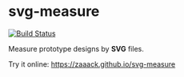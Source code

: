 # svg-measure


[![Build Status](https://travis-ci.org/hydux/svg-measure.svg?branch=master)](https://travis-ci.org/hydux/svg-measure)

Measure prototype designs by **SVG** files.

Try  it online: <https://zaaack.github.io/svg-measure>
